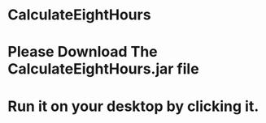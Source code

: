 # CalculateEightHours
# Please Download The CalculateEightHours.jar file
# Run it on your desktop by clicking it.
